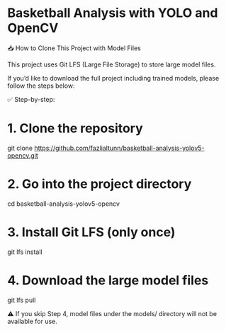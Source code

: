 # Basketball Analysis with YOLO and OpenCV

📥 How to Clone This Project with Model Files

This project uses Git LFS (Large File Storage) to store large model files.

If you’d like to download the full project including trained models, please follow the steps below:

✅ Step-by-step:

# 1. Clone the repository
git clone https://github.com/fazlialtunn/basketball-analysis-yolov5-opencv.git

# 2. Go into the project directory
cd basketball-analysis-yolov5-opencv

# 3. Install Git LFS (only once)
git lfs install

# 4. Download the large model files
git lfs pull

⚠️ If you skip Step 4, model files under the models/ directory will not be available for use.